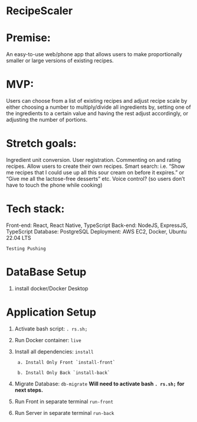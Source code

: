 # RecipeScaler

Premise:
==============
An easy-to-use web/phone app that allows users to make proportionally smaller or large versions of existing recipes.

MVP:
==============
Users can choose from a list of existing recipes and adjust recipe scale by either choosing a number to multiply/divide all ingredients by, setting one of the ingredients to a certain value and having the rest adjust accordingly, or adjusting the number of portions.

Stretch goals:
==============
Ingredient unit conversion.
User registration.
Commenting on and rating recipes.
Allow users to create their own recipes.
Smart search: i.e. “Show me recipes that I could use up all this sour cream on before it expires.” or “Give me all the lactose-free desserts” etc.
Voice control? (so users don’t have to touch the phone while cooking)

Tech stack:
==============
Front-end: React, React Native, TypeScript
Back-end: NodeJS, ExpressJS, TypeScript
Database: PostgreSQL
Deployment: AWS EC2, Docker, Ubuntu 22.04 LTS


```
Testing Pushing
```


DataBase Setup
==============
1. install docker/Docker Desktop

Application Setup
==============
1. Activate bash script: `. rs.sh;`
2. Run Docker container: `live`
3. Install all dependencies: `install`

        a. Install Only Front `install-front`
        
        b. Install Only Back `install-back`
4. Migrate Database: `db-migrate`
**Will need to activate bash `. rs.sh;` for next steps.**
5. Run Front in separate terminal `run-front`
6. Run Server in separate terminal `run-back`
